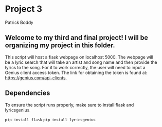 # Project 3

Patrick Boddy

## Welcome to my third and final project! I will be organizing my project in this folder.

This script will host a flask webpage on localhost 5000. The webpage will be a lyric search that will take an artist and song name and then provide the lyrics to the song. For it to work correctly, the user will need to input a Genius client access token. The link for obtaining the token is found at: https://genius.com/api-clients. 

## Dependencies
To ensure the script runs properly, make sure to install flask and lyricsgenius. 

`pip install flask`
`pip install lyricsgenius`

